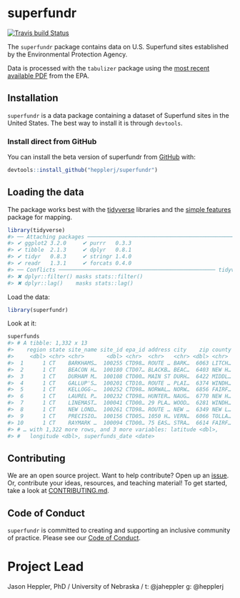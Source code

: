 
<!-- README.md is generated from README.Rmd. Please edit that file -->

# superfundr

<!-- badges: start -->

[![Travis build
Status](https://travis-ci.org/hepplerj/superfunds.svg?branch=master)](https://travis-ci.org/hepplerj/superfunds)
<!-- badges: end -->

The `superfundr` package contains data on U.S. Superfund sites
established by the Environmental Protection Agency.

Data is processed with the `tabulizer` package using the [most recent
available PDF](https://www.epa.gov/superfund/superfund-data-and-reports)
from the EPA.

## Installation

`superfundr` is a data package containing a dataset of Superfund sites
in the United States. The best way to install it is through `devtools`.

### Install direct from GitHub

You can install the beta version of superfundr from
[GitHub](https://github.com/hepplerj/superfundr) with:

``` r
devtools::install_github("hepplerj/superfundr")
```

## Loading the data

The package works best with the [tidyverse](http://tidyverse.org/)
libraries and the [simple
features](https://r-spatial.github.io/sf/index.html) package for
mapping.

``` r
library(tidyverse)
#> ── Attaching packages ────────────────────────────────────────────── tidyverse 1.2.1 ──
#> ✔ ggplot2 3.2.0     ✔ purrr   0.3.3
#> ✔ tibble  2.1.3     ✔ dplyr   0.8.1
#> ✔ tidyr   0.8.3     ✔ stringr 1.4.0
#> ✔ readr   1.3.1     ✔ forcats 0.4.0
#> ── Conflicts ───────────────────────────────────────────────── tidyverse_conflicts() ──
#> ✖ dplyr::filter() masks stats::filter()
#> ✖ dplyr::lag()    masks stats::lag()
```

Load the data:

``` r
library(superfundr)
```

Look at it:

``` r
superfunds
#> # A tibble: 1,332 x 13
#>    region state site_name site_id epa_id address city    zip county ff   
#>     <dbl> <chr> <chr>       <dbl> <chr>  <chr>   <chr> <dbl> <chr>  <chr>
#>  1      1 CT    BARKHAMS…  100255 CTD98… ROUTE … BARK…  6063 LITCH… N    
#>  2      1 CT    BEACON H…  100180 CTD07… BLACKB… BEAC…  6403 NEW H… N    
#>  3      1 CT    DURHAM M…  100108 CTD00… MAIN ST DURH…  6422 MIDDL… N    
#>  4      1 CT    GALLUP'S…  100201 CTD10… ROUTE … PLAI…  6374 WINDH… N    
#>  5      1 CT    KELLOGG-…  100252 CTD98… NORWAL… NORW…  6856 FAIRF… N    
#>  6      1 CT    LAUREL P…  100232 CTD98… HUNTER… NAUG…  6770 NEW H… N    
#>  7      1 CT    LINEMAST…  100041 CTD00… 29 PLA… WOOD…  6281 WINDH… N    
#>  8      1 CT    NEW LOND…  100261 CTD98… ROUTE … NEW …  6349 NEW L… Y    
#>  9      1 CT    PRECISIO…  100156 CTD05… 1050 H… VERN…  6066 TOLLA… N    
#> 10      1 CT    RAYMARK …  100094 CTD00… 75 EAS… STRA…  6614 FAIRF… N    
#> # … with 1,322 more rows, and 3 more variables: latitude <dbl>,
#> #   longitude <dbl>, superfunds_date <date>
```

## Contributing

We are an open source project. Want to help contribute? Open up an
[issue](https://github.com/superfundr/resources/issues). Or, contribute
your ideas, resources, and teaching material\! To get started, take a
look at [CONTRIBUTING.md](CONTRIBUTING.md).

## Code of Conduct

`superfundr` is committed to creating and supporting an inclusive
community of practice. Please see our [Code of
Conduct](CODE_OF_CONDUCT.md).

# Project Lead

Jason Heppler, PhD / University of Nebraska / t: @jaheppler g: @hepplerj
